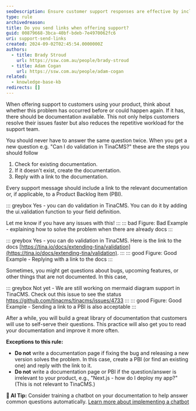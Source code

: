 ```yaml
---
seoDescription: Ensure customer support responses are effective by including relevant documentation links. 
type: rule
archivedreason:
title: Do you send links when offering support?
guid: 00879668-3bca-40bf-bdeb-7e4970062fc6
uri: support-send-links
created: 2024-09-02T02:45:54.0000000Z
authors:
  - title: Brady Stroud
    url: https://ssw.com.au/people/brady-stroud
  - title: Adam Cogan
    url: https://ssw.com.au/people/adam-cogan
related: 
  - knowledge-base-kb
redirects: []
---
```


When offering support to customers using your product, think about whether this problem has occurred before or could happen again. If it has, there should be documentation available. This not only helps customers resolve their issues faster but also reduces the repetitive workload for the support team.

You should never have to answer the same question twice.
When you get a new question e.g. "Can I do validation in TinaCMS?" these are the steps you should follow

1. Check for existing documentation.
2. If it doesn't exist, create the documentation.
3. Reply with a link to the documentation.

Every support message should include a link to the relevant documentation or, if applicable, to a Product Backlog Item (PBI).

<!--endintro-->

::: greybox
Yes - you can do validation in TinaCMS.
You can do it by adding the ui.validation function to your field definition.

Let me know if you have any issues with this!
:::
::: bad
Figure: Bad Example - explaining how to solve the problem when there are already docs
:::

::: greybox
Yes - you can do validation in TinaCMS. Here is the link to the docs [https://tina.io/docs/extending-tina/validation](https://tina.io/docs/extending-tina/validation).
:::
::: good
Figure: Good Example - Replying with a link to the docs
:::

Sometimes, you might get questions about bugs, upcoming features, or other things that are not documented. In this case,

::: greybox
Not yet - We are still working on mermaid diagram support in TinaCMS. Check out this issue to see the status
<https://github.com/tinacms/tinacms/issues/4733>
:::
::: good
Figure: Good Example - Sending a link to a PBI is also acceptable
:::

After a while, you will build a great library of documentation that customers will use to self-serve their questions. This practice will also get you to read your documentation and improve it more often.

**Exceptions to this rule:**

* **Do not** write a documentation page if fixing the bug and releasing a new version solves the problem. In this case, create a PBI (or find an existing one) and reply with the link to it.
* **Do not** write a documentation page or PBI if the question/answer is irrelevant to your product, e.g., "Next.js - how do I deploy my app?" (This is not relevant to TinaCMS.)

**🤖 AI Tip:** Consider training a chatbot on your documentation to help answer common questions automatically. [Learn more about implementing a chatbot](https://www.ssw.com.au/rules/website-chatbot/)
